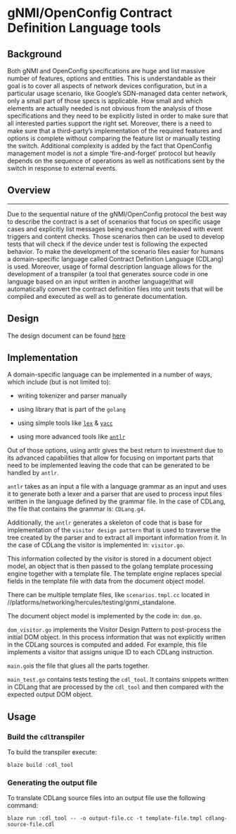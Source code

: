# gNMI/OpenConfig Contract Definition Language tools

## Background

Both gNMI and OpenConfig specifications are huge and list massive number of
features, options and entities. This is understandable as their goal is to cover
all aspects of network devices configuration, but in a particular usage
scenario, like Google’s SDN-managed data center network, only a small part of
those specs is applicable. How small and which elements are actually needed is
not obvious from the analysis of those specifications and they need to be
explicitly listed in order to make sure that all interested parties support the
right set. Moreover, there is a need to make sure that a third-party’s
implementation of the required features and options is complete without
comparing the feature list or manually testing the switch. Additional complexity
is added by the fact that OpenConfig management model is not a simple
‘fire-and-forget’ protocol but heavily depends on the sequence of operations as
well as notifications sent by the switch in response to external events.

## Overview
********************************************************************************
Due to the sequential nature of the gNMI/OpenConfig protocol the best way to
describe the contract is a set of scenarios that focus on specific usage cases
and explicitly list messages being exchanged interleaved with event triggers
and content checks. Those scenarios then can be used to develop tests that will
check if the device under test is following the expected behavior. To make the
development of the scenario files easier for humans a domain-specific language
called Contract Definition Language (CDLang) is used. Moreover, usage of formal
description language allows for the development of a transpiler (a tool that
generates source code in one language based on an input written in another
language)that will automatically convert the contract definition files into unit
tests that will be compiled and executed as well as to generate documentation.

## Design

The design document can be found
[here](https://docs.google.com/document/d/1yQtz-wVqLvGLp2aritAdTLpq2DK2ZF0ylKaOA4bWgWI)

## Implementation

A domain-specific language can be implemented in a number of ways, which include
(but is not limited to):

-   writing tokenizer and parser manually

-   using library that is part of the `golang`

-   using simple tools like
    [`lex`](https://en.wikipedia.org/wiki/Lex_(software))
    & [`yacc`](https://en.wikipedia.org/wiki/Yacc)

-   using more advanced tools like [`antlr` ](http://www.antlr.org/)

Out of those options, using antlr gives the best return to investment due to its
advanced capabilities that allow for focusing on important parts that need to be
implemented leaving the code that can be generated to be handled by `antlr`.

`antlr` takes as an input a file with a language grammar as an input and uses it
to generate both a lexer and a parser that are used to process input files
written in the language defined by the grammar file. In the case of CDLang, the
file that contains the grammar is: `CDLang.g4`.

Additionally, the `antlr` generates a skeleton of code that is base for
implementation of the `visitor design pattern` that is used to traverse the tree
created by the parser and to extract all important information from it. In the
case of CDLang the visitor is implemented in: `visitor.go`.

This information collected by the visitor is stored in a document object model,
an object that is then passed to the golang template processing engine together
with a template file. The template engine replaces special fields in the
template file with data from the document object model.

There can be multiple template files, like `scenarios.tmpl.cc` located in
//platforms/networking/hercules/testing/gnmi_standalone.

The document object model is implemented by the code in: `dom.go`.

`dom_visitor.go` implements the Visitor Design Pattern to post-process the
initial DOM object. In this process information that was not explicitly written
in the CDLang sources is computed and added. For example, this file implements a
visitor that assigns unique ID to each CDLang instruction.

`main.go`is the file that glues all the parts together.

`main_test.go` contains tests testing the `cdl_tool`. It contains snippets
written in CDLang that are processed by the `cdl_tool` and then compared with
the expected output DOM object.

## Usage

### Build the `cdl`transpiler

To build the transpiler execute:

```shell
blaze build :cdl_tool
```

### Generating the output file

To translate CDLang source files into an output file use the following command:

```shell
blaze run :cdl_tool -- -o output-file.cc -t template-file.tmpl cdlang-source-file.cdl
```
